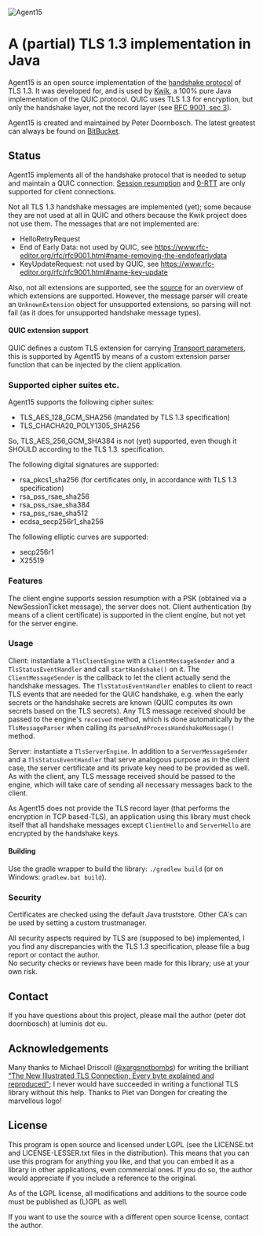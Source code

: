 ![Agent15](https://bitbucket.org/pjtr/agent15/raw/master/docs/media/Logo_Agent15_rectangle.png)

# A (partial) TLS 1.3 implementation in Java

Agent15 is an open source implementation of the [handshake protocol](https://datatracker.ietf.org/doc/html/rfc8446#section-4) of TLS 1.3. 
It was developed for, and is used by [Kwik](https://bitbucket.org/pjtr/kwik/src/master/), a 100% pure Java implementation of the QUIC protocol. 
QUIC uses TLS 1.3 for encryption, but only the handshake layer, not the record layer (see [RFC 9001, sec 3](https://www.rfc-editor.org/rfc/rfc9001.html#name-protocol-overview)).

Agent15 is created and maintained by Peter Doornbosch. The latest greatest can always be found on [BitBucket](https://bitbucket.org/pjtr/agent15).

## Status

Agent15 implements all of the handshake protocol that is needed to setup and maintain a QUIC connection.
[Session resumption](https://datatracker.ietf.org/doc/html/rfc8446#section-2.2) and [0-RTT](https://datatracker.ietf.org/doc/html/rfc8446#section-2.3)
are only supported for client connections.

Not all TLS 1.3 handshake messages are implemented (yet); some because they are not used at all in QUIC and others 
because the Kwik project does not use them. The messages that are not implemented are:

- HelloRetryRequest
- End of Early Data: not used by QUIC, see https://www.rfc-editor.org/rfc/rfc9001.html#name-removing-the-endofearlydata
- KeyUpdateRequest: not used by QUIC, see https://www.rfc-editor.org/rfc/rfc9001.html#name-key-update

Also, not all extensions are supported, see the [source](https://bitbucket.org/pjtr/agent15/src/master/src/net/luminis/tls/extension/) 
for an overview of which extensions are supported. 
However, the message parser will create an `UnknownExtension` object for unsupported extensions, so parsing will not fail 
(as it does for unsupported handshake message types).

#### QUIC extension support

QUIC defines a custom TLS extension for carrying [Transport parameters](https://www.rfc-editor.org/rfc/rfc9001.html#name-quic-transport-parameters-e),
this is supported by Agent15 by means of a custom extension parser function that can be injected by the client application.


### Supported cipher suites etc.

Agent15 supports the following cipher suites:

- TLS_AES_128_GCM_SHA256 (mandated by TLS 1.3 specification)
- TLS_CHACHA20_POLY1305_SHA256

So, TLS_AES_256_GCM_SHA384 is not (yet) supported, even though it SHOULD according to the TLS 1.3. specification.

The following digital signatures are supported:

- rsa_pkcs1_sha256 (for certificates only, in accordance with TLS 1.3 specification)
- rsa_pss_rsae_sha256
- rsa_pss_rsae_sha384
- rsa_pss_rsae_sha512
- ecdsa_secp256r1_sha256

The following elliptic curves are supported:

- secp256r1
- X25519

### Features

The client engine supports session resumption with a PSK (obtained via a NewSessionTicket message), the server does not.
Client authentication (by means of a client certificate) is supported in the client engine, but not yet for the server engine.

### Usage

Client: instantiate a `TlsClientEngine` with a `ClientMessageSender` and a `TlsStatusEventHandler` and call `startHandshake()` on it.
The `ClientMessageSender` is the callback to let the client actually send the handshake messages. 
The `TlsStatusEventHandler` enables to client to react TLS events that are needed for the QUIC handshake,
e.g. when the early secrets or the handshake secrets are known (QUIC computes its own secrets based on the TLS secrets).
Any TLS message received should be passed to the engine's `received` method, which is done automatically by the `TlsMessageParser` 
when calling its `parseAndProcessHandshakeMessage()` method.

Server: instantiate a `TlsServerEngine`. In addition to a `ServerMessageSender` and a `TlsStatusEventHandler` that serve
analogous purpose as in the client case, the server certificate and its private key need to be provided as well. 
As with the client, any TLS message received should be passed to the engine, which will take care of sending all necessary 
messages back to the client.

As Agent15 does not provide the TLS record layer (that performs the encryption in TCP based-TLS), an application using this
library must check itself that all handshake messages except `ClientHello` and `ServerHello` are encrypted by the 
handshake keys.

#### Building

Use the gradle wrapper to build the library: `./gradlew build` (or on Windows: `gradlew.bat build`).

### Security

Certificates are checked using the default Java truststore. Other CA's can be used by setting a custom trustmanager.

All security aspects required by TLS are (supposed to be) implemented, I you find any discrepancies with the TLS 1.3 
specification, please file a bug report or contact the author.  
No security checks or reviews have been made for this library; use at your own risk. 

## Contact

If you have questions about this project, please mail the author (peter dot doornbosch) at luminis dot eu.

## Acknowledgements

Many thanks to Michael Driscoll ([@xargsnotbombs](https://twitter.com/xargsnotbombs)) for writing the brilliant ["The New Illustrated TLS Connection, Every byte explained and reproduced"](https://tls13.ulfheim.net/);
I never would have succeeded in writing a functional TLS library without this help. 
Thanks to Piet van Dongen for creating the marvellous logo!

## License

This program is open source and licensed under LGPL (see the LICENSE.txt and LICENSE-LESSER.txt files in the distribution). 
This means that you can use this program for anything you like, and that you can embed it as a library in other applications, even commercial ones. 
If you do so, the author would appreciate if you include a reference to the original.
 
As of the LGPL license, all modifications and additions to the source code must be published as (L)GPL as well.

If you want to use the source with a different open source license, contact the author.